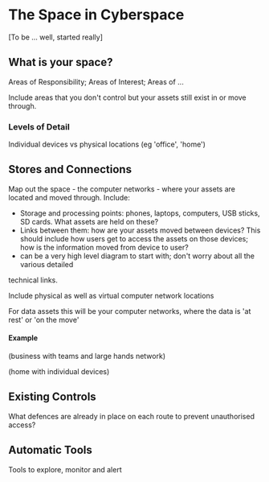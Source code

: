 # The Space in Cyberspace

[To be ... well, started really]

## What is your space?

Areas of Responsibility; Areas of Interest; Areas of ...

Include areas that you don't control but your assets still exist in or move through.

### Levels of Detail

Individual devices vs physical locations (eg 'office', 'home')

## Stores and Connections

Map out the space -  the computer networks - where your assets are located and moved through. Include:

* Storage and processing points: phones, laptops, computers, USB sticks, SD cards. What assets are held on these?
* Links between them: how are your assets moved between devices? This should include how users get to access the assets on those devices; how is the information moved from device to user?
*  can be a very high level diagram to start with; don't worry about all the various detailed 

technical links.

Include physical as well as virtual computer network locations

For data assets this will be your computer networks, where the data is 'at rest' or 'on the move'



#### Example

(business with teams and large hands network)

(home with individual devices)

## Existing Controls

What defences are already in place on each route to prevent unauthorised access?





## Automatic Tools

Tools to explore, monitor and alert




